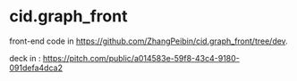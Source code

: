# cid.graph_front

front-end code in https://github.com/ZhangPeibin/cid.graph_front/tree/dev.

deck in : https://pitch.com/public/a014583e-59f8-43c4-9180-091defa4dca2
